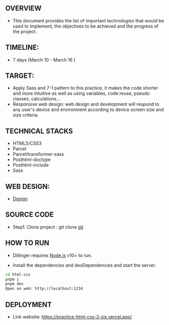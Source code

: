 ## OVERVIEW

- This document provides the list of important technologies that would be used to implement, the objectives to be achieved and the progress of the project.

## TIMELINE:

- 7 days (March 10 - March 16 )

## TARGET:

- Apply Sass and 7-1 pattern to this practice, it makes the code shorter and more intuitive as well as using variables, code reuse, pseudo classes, calculations...
- Responsive web design: web design and development will respond to any user's device and environment according to device screen size and size criteria.

## TECHNICAL STACKS

- HTML5/CSS3
- Parcel
- Parcel/transformer-sass
- Posthtml-doctype
- Posthtml-include
- Sass

## WEB DESIGN:

- [Design](https://www.figma.com/design/fOJ0r3i3A4uoiqEqnZFXpe/Design-html%2Fcss?node-id=1-15663&m=dev)

## SOURCE CODE

- Step1: Clone project : git clone [git](https://github.com/nabe39/Practice-HTML-CSS-2.git)

## HOW TO RUN

- Dillinger requires [Node.js](https://nodejs.org/) v10+ to run.

- Install the dependencies and devDependencies and start the server.

```sh
cd html-css
pnpm i
pnpm dev
Open on web: http://localhost:1234
```
## DEPLOYMENT 
- Link website: https://practice-html-css-2-six.vercel.app/
